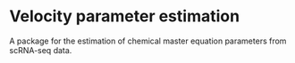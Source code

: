 # Velocity parameter estimation

A package for the estimation of chemical master equation parameters from scRNA-seq data. 
